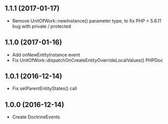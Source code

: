 1.1.1 (2017-01-17)
------------------

- Remove UnitOfWork::newInstance() parameter type, to fix PHP < 5.6.11 bug with private / protected

1.1.0 (2017-01-16)
------------------

- Add onNewEntityInstance event
- Fix UnitOfWork::dispatchOnCreateEntityOverrideLocalValues() PHPDoc

1.0.1 (2016-12-14)
------------------

- Fix setParentEntityStates() call

1.0.0 (2016-12-14)
------------------

- Create DoctrineEvents
